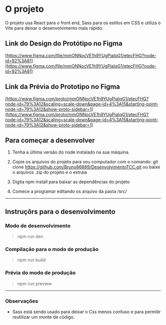 # O projeto
O projeto usa React para o front end, Sass para os estilos em CSS e utiliza o Vite para deixar o desenvolvimento mais rápido.

## Link do Design do Protótipo no Figma
[https://www.figma.com/file/mmONNocVE1h9YUgPiaIqG1/etecFHG?node-id=92%3A81](https://www.figma.com/file/mmONNocVE1h9YUgPiaIqG1/etecFHG?node-id=92%3A81)

## Link da Prévia do Prototipo no Figma
[https://www.figma.com/proto/mmONNocVE1h9YUgPiaIqG1/etecFHG?node-id=79%3A12&scaling=scale-down&page-id=4%3A15&starting-point-node-id=79%3A12&show-proto-sidebar=1](https://www.figma.com/proto/mmONNocVE1h9YUgPiaIqG1/etecFHG?node-id=79%3A12&scaling=scale-down&page-id=4%3A15&starting-point-node-id=79%3A12&show-proto-sidebar=1)

## Para começar a desenvolver

1. Tenha a última versão do node instalado na sua máquina.
2. Copie os arquivos do projeto para seu computador com o comando:
git clone https://github.com/Bruno86889/DesenvolvimentoTCC.git
ou
baixe o arquivos .zip do projeto e o extraia

3. Digita npm install para baixar as dependências do projeto
4. Comece a programar editando os arquivo da pasta /src/

---
## Instruçõrs para o desenvolvimento
### Modo de desenvolvimento
>npm run dev

### Compilação para o modo de produção
>npm run build

### Prévia do modo de produção
>npm run preview

---

### Observações
- Sass está sendo usado para deixar o Css menos confuso e para permitir reutilizar um monte de código.